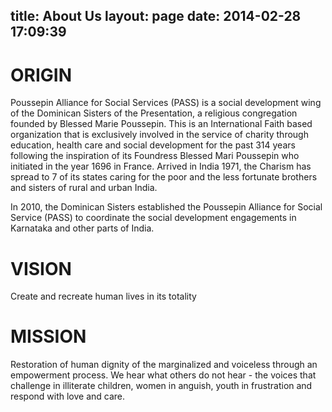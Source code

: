 title: About Us
layout: page
date: 2014-02-28 17:09:39
---

# ORIGIN
Poussepin Alliance for Social Services (PASS) is a social development wing of the Dominican Sisters of the Presentation, a religious congregation founded by Blessed Marie Poussepin. This is an International Faith based organization that is exclusively involved in the service of charity through education, health care and social development for the past 314 years following the inspiration of its Foundress Blessed Mari Poussepin who initiated in the year 1696 in France. Arrived in India 1971, the Charism has spread to 7 of its states caring for the poor and the less fortunate brothers and sisters of rural and urban India.

In 2010, the Dominican Sisters established the Poussepin Alliance for Social Service (PASS) to coordinate the social development engagements in Karnataka and other parts of India.

# VISION
Create and recreate human lives in its totality

# MISSION
Restoration of human dignity of the marginalized and voiceless through an empowerment process. We hear what others do not hear - the voices that challenge in illiterate children, women in anguish, youth in frustration and respond with love and care.